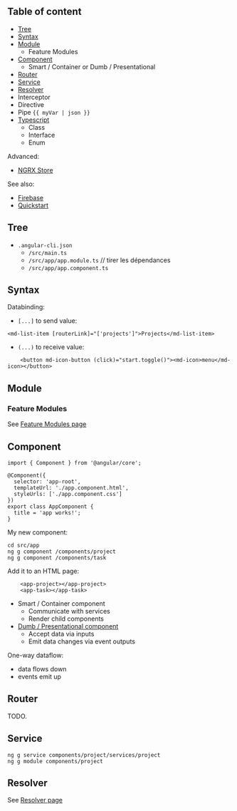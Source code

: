 ## Table of content

- [Tree](#tree)
- [Syntax](#syntax)
- [Module](#module)
  - Feature Modules
- [Component](#component)
  - Smart / Container or Dumb / Presentational 
- [Router](#router)
- [Service](#service)
- [Resolver](#resolver)
- Interceptor
- Directive
- Pipe `{{ myVar | json }}`
- [Typescript](http://babel.codes/TypeScript/index)
  - Class
  - Interface
  - Enum

Advanced:

- [NGRX Store](ngrx-store.md)

See also:

- [Firebase](firebase.md)
- [Quickstart](quickstart.md)

## Tree

- `.angular-cli.json`
  - `/src/main.ts`
  - `/src/app/app.module.ts` // tirer les dépendances
  - `/src/app/app.component.ts`


## Syntax

Databinding:

- `[...]` to send value:

```
<md-list-item [routerLink]="['projects']">Projects</md-list-item>
```

- `(...)` to receive value:

```
    <button md-icon-button (click)="start.toggle()"><md-icon>menu</md-icon></button>
```



## Module

### Feature Modules

See [Feature Modules page](feature-module.md)



## Component

```
import { Component } from '@angular/core';

@Component({
  selector: 'app-root',
  templateUrl: './app.component.html',
  styleUrls: ['./app.component.css']
})
export class AppComponent {
  title = 'app works!';
}
```

My new component:

```
cd src/app
ng g component /components/project
ng g component /components/task
```

Add it to an HTML page:

```
    <app-project></app-project>
    <app-task></app-task>
```

* Smart / Container component
  * Communicate with services
  * Render child components
* [Dumb / Presentational component](presentational-component.md)
  * Accept data via inputs
  * Emit data changes via event outputs

One-way dataflow:
- data flows down
- events emit up


## Router

TODO.


## Service

```
ng g service components/project/services/project
ng g module components/project
```


## Resolver

See [Resolver page](/resolver.md)
